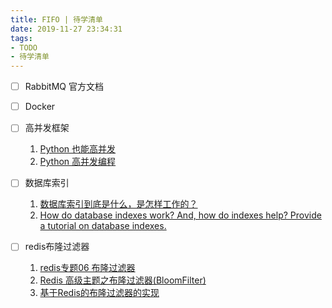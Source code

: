 ```yaml
---
title: FIFO | 待学清单
date: 2019-11-27 23:34:31
tags:
- TODO
- 待学清单
---
```

- [ ] RabbitMQ 官方文档
- [ ] Docker
- [ ] 高并发框架     
    1. [Python 也能高并发](https://blog.51cto.com/youerning/2161196)
    2. [Python 高并发编程](https://www.cnblogs.com/wsjhk/p/8502892.html)
    
- [ ] 数据库索引
    1. [数据库索引到底是什么，是怎样工作的？](https://blog.csdn.net/weiliangliang111/article/details/51333169)
    2. [How do database indexes work? And, how do indexes help? Provide a tutorial on database indexes.](https://www.programmerinterview.com/database-sql/what-is-an-index/)

- [ ] redis布隆过滤器
    1. [redis专题06 布隆过滤器](https://researchlab.github.io/2018/10/03/redis-06-bloom-filter/)
    2. [Redis 高级主题之布隆过滤器(BloomFilter)](https://juejin.im/post/5cfd060ee51d4556f76e8067)
    3. [基于Redis的布隆过滤器的实现](https://blog.csdn.net/qq_30242609/article/details/71024458)
